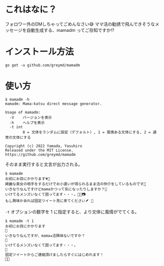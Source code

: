 # これはなに？

フォロワー外のDMしちゃってごめんなさい😅
ママ活の勧誘で飛んできそうなメッセージを自動生成する、mamadm ってご存知ですか⁉️

# インストール方法

```
go get -u github.com/greymd/mamadm
```

# 使い方

```
$ mamadm -h
mamadm: Mama-katsu direct message generator.

Usage of mamadm:
  -V	バージョンを表示
  -h	ヘルプを表示
  -t int
    	0 = 文体をランダムに設定（デフォルト）, 1 = 風情ある文体にする, 2 = 通常の文体にする

Copyright (c) 2022 Yamada, Yasuhiro
Released under the MIT License.
https://github.com/greymd/mamadm
```

そのまま実行すると文言が出力される。

```
$ mamadm
お初にお目にかかります💗🐉
綺麗な美女の相手をするだけでお小遣いが得られるまま活の仲介をしているものです🥞
いきなりなんですけどmamaかつって気になったりしますか？🍄
いけてるメンズいなくて困ってます・・・。💸🐮📷
もし興味かあれば固定ツイート見に来てください🪶 👡
```

`-t` オプションの数字を 1 に指定すると、より文体に風情がでてくる。

```
$ mamadm -t 1
お初にお目にかかります
🐧
いきなりなんですが、mama★活興味ないですか？
🎯
いけてるメンズいなくて困ってます・・・。
🥞
固定ツイートからご連絡頂けましたらすぐにはじめれます！
🏐👏
```
